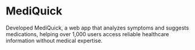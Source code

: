 # MediQuick
Developed MediQuick, a web app that analyzes symptoms and suggests medications, helping over 1,000 users access reliable healthcare information without medical expertise.
